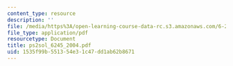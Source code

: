 ```yaml
---
content_type: resource
description: ''
file: /media/https%3A/open-learning-course-data-rc.s3.amazonaws.com/6-245-multivariable-control-systems-spring-2004/1535f99b551354e31c47dd1ab62b8671_ps2sol_6245_2004.pdf
file_type: application/pdf
resourcetype: Document
title: ps2sol_6245_2004.pdf
uid: 1535f99b-5513-54e3-1c47-dd1ab62b8671
---
```

